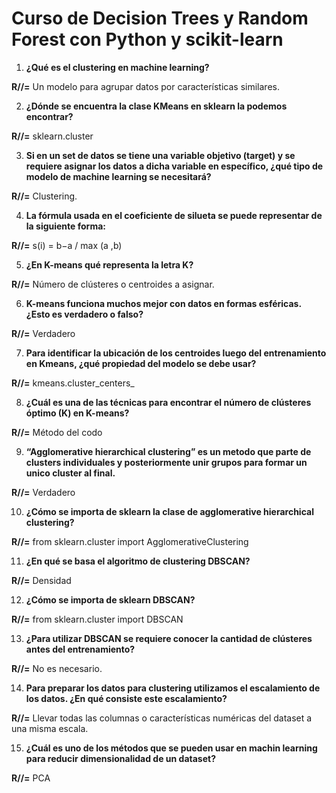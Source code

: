 # Curso de Decision Trees y Random Forest con Python y scikit-learn

1. **¿Qué es el clustering en machine learning?**
   
**R//=** Un modelo para agrupar datos por características similares.

2. **¿Dónde se encuentra la clase KMeans en sklearn la podemos encontrar?**
 
**R//=** sklearn.cluster

3. **Si en un set de datos se tiene una variable objetivo (target) y se requiere asignar los datos a dicha variable en específico, ¿qué tipo de modelo de machine learning se necesitará?**
   
**R//=** Clustering.

4. **La fórmula usada en el coeficiente de silueta se puede representar de la siguiente forma:**
   
**R//=** s(i) = b−a / max (a ,b)

5. **¿En K-means qué representa la letra K?**
    
**R//=** Número de clústeres o centroides a asignar.

6. **K-means funciona muchos mejor con datos en formas esféricas. ¿Esto es verdadero o falso?**
    
**R//=** Verdadero

7. **Para identificar la ubicación de los centroides luego del entrenamiento en Kmeans, ¿qué propiedad del modelo se debe usar?**
    
**R//=** kmeans.cluster_centers_

8. **¿Cuál es una de las técnicas para encontrar el número de clústeres óptimo (K) en K-means?**
    
**R//=** Método del codo

9. **“Agglomerative hierarchical clustering” es un metodo que parte de clusters individuales y posteriormente unir grupos para formar un unico cluster al final.**
    
**R//=** Verdadero

10. **¿Cómo se importa de sklearn la clase de agglomerative hierarchical clustering?**
    
**R//=** from sklearn.cluster import AgglomerativeClustering

11. **¿En qué se basa el algoritmo de clustering DBSCAN?**
    
**R//=** Densidad

12. **¿Cómo se importa de sklearn DBSCAN?**
    
**R//=** from sklearn.cluster import DBSCAN

13. **¿Para utilizar DBSCAN se requiere conocer la cantidad de clústeres antes del entrenamiento?**
    
**R//=** No es necesario.

14. **Para preparar los datos para clustering utilizamos el escalamiento de los datos. ¿En qué consiste este escalamiento?**
    
**R//=** Llevar todas las columnas o características numéricas del dataset a una misma escala.

15. **¿Cuál es uno de los métodos que se pueden usar en machin learning para reducir dimensionalidad de un dataset?**
    
**R//=** PCA